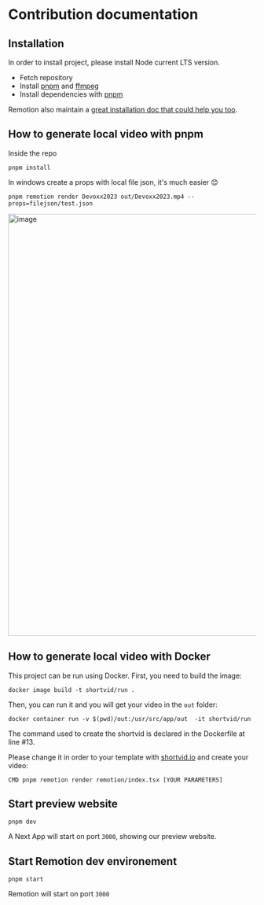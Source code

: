 # Contribution documentation

## Installation

In order to install project, please install Node current LTS version.

- Fetch repository
- Install [pnpm](https://pnpm.io/) and [ffmpeg](https://ffmpeg.org/)
- Install dependencies with [pnpm](https://pnpm.io/)

Remotion also maintain a [great installation doc that could help you too](https://www.remotion.dev/docs/).

## How to generate local video with pnpm

Inside the repo

```console
pnpm install
```

In windows create a props with local file json, it's much easier 😊

```console
pnpm remotion render Devoxx2023 out/Devoxx2023.mp4 --props=filejson/test.json
```

<img width="859" alt="image" src="https://user-images.githubusercontent.com/1814314/230098734-fb6fdabb-e6a3-451a-b4e3-7cc4dea647fa.png">

## How to generate local video with Docker

This project can be run using Docker.
First, you need to build the image:

```
docker image build -t shortvid/run .
```

Then, you can run it and you will get your video in the `out` folder:

```
docker container run -v $(pwd)/out:/usr/src/app/out  -it shortvid/run
```

The command used to create the shortvid is declared in the Dockerfile at line #13. 

Please change it in order to your template with [shortvid.io](https://shortvid.io/) and create your video:

```
CMD pnpm remotion render remotion/index.tsx [YOUR PARAMETERS]
```

## Start preview website

```console
pnpm dev
```

A Next App will start on port `3000`, showing our preview website.

## Start Remotion dev environement

```console
pnpm start
```

Remotion will start on port `3000`
